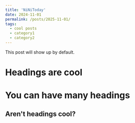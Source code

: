 ```yaml
---
title: 'NiNiToday'
date: 2024-11-01
permalink: /posts/2025-11-01/
tags:
  - cool posts
  - category1
  - category2
---
```


This post will show up by default.

Headings are cool
======

You can have many headings
======

Aren't headings cool?
------
